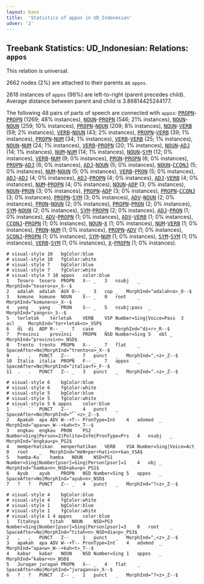 ```yaml
---
layout: base
title:  'Statistics of appos in UD_Indonesian'
udver: '2'
---
```


## Treebank Statistics: UD_Indonesian: Relations: `appos`

This relation is universal.

2662 nodes (2%) are attached to their parents as `appos`.

2618 instances of `appos` (98%) are left-to-right (parent precedes child).
Average distance between parent and child is 3.86814425244177.

The following 48 pairs of parts of speech are connected with `appos`: <tt><a href="id-pos-PROPN.html">PROPN</a></tt>-<tt><a href="id-pos-PROPN.html">PROPN</a></tt> (1269; 48% instances), <tt><a href="id-pos-NOUN.html">NOUN</a></tt>-<tt><a href="id-pos-PROPN.html">PROPN</a></tt> (546; 21% instances), <tt><a href="id-pos-NOUN.html">NOUN</a></tt>-<tt><a href="id-pos-NOUN.html">NOUN</a></tt> (259; 10% instances), <tt><a href="id-pos-PROPN.html">PROPN</a></tt>-<tt><a href="id-pos-NOUN.html">NOUN</a></tt> (209; 8% instances), <tt><a href="id-pos-NOUN.html">NOUN</a></tt>-<tt><a href="id-pos-VERB.html">VERB</a></tt> (59; 2% instances), <tt><a href="id-pos-VERB.html">VERB</a></tt>-<tt><a href="id-pos-NOUN.html">NOUN</a></tt> (43; 2% instances), <tt><a href="id-pos-PROPN.html">PROPN</a></tt>-<tt><a href="id-pos-VERB.html">VERB</a></tt> (39; 1% instances), <tt><a href="id-pos-PROPN.html">PROPN</a></tt>-<tt><a href="id-pos-NUM.html">NUM</a></tt> (34; 1% instances), <tt><a href="id-pos-VERB.html">VERB</a></tt>-<tt><a href="id-pos-VERB.html">VERB</a></tt> (25; 1% instances), <tt><a href="id-pos-NOUN.html">NOUN</a></tt>-<tt><a href="id-pos-NUM.html">NUM</a></tt> (24; 1% instances), <tt><a href="id-pos-VERB.html">VERB</a></tt>-<tt><a href="id-pos-PROPN.html">PROPN</a></tt> (20; 1% instances), <tt><a href="id-pos-NOUN.html">NOUN</a></tt>-<tt><a href="id-pos-ADJ.html">ADJ</a></tt> (14; 1% instances), <tt><a href="id-pos-NUM.html">NUM</a></tt>-<tt><a href="id-pos-NUM.html">NUM</a></tt> (14; 1% instances), <tt><a href="id-pos-NOUN.html">NOUN</a></tt>-<tt><a href="id-pos-SYM.html">SYM</a></tt> (12; 0% instances), <tt><a href="id-pos-VERB.html">VERB</a></tt>-<tt><a href="id-pos-NUM.html">NUM</a></tt> (9; 0% instances), <tt><a href="id-pos-PRON.html">PRON</a></tt>-<tt><a href="id-pos-PROPN.html">PROPN</a></tt> (6; 0% instances), <tt><a href="id-pos-PROPN.html">PROPN</a></tt>-<tt><a href="id-pos-ADJ.html">ADJ</a></tt> (6; 0% instances), <tt><a href="id-pos-ADJ.html">ADJ</a></tt>-<tt><a href="id-pos-NOUN.html">NOUN</a></tt> (5; 0% instances), <tt><a href="id-pos-NOUN.html">NOUN</a></tt>-<tt><a href="id-pos-CCONJ.html">CCONJ</a></tt> (5; 0% instances), <tt><a href="id-pos-NUM.html">NUM</a></tt>-<tt><a href="id-pos-NOUN.html">NOUN</a></tt> (5; 0% instances), <tt><a href="id-pos-VERB.html">VERB</a></tt>-<tt><a href="id-pos-PRON.html">PRON</a></tt> (5; 0% instances), <tt><a href="id-pos-ADJ.html">ADJ</a></tt>-<tt><a href="id-pos-ADJ.html">ADJ</a></tt> (4; 0% instances), <tt><a href="id-pos-ADJ.html">ADJ</a></tt>-<tt><a href="id-pos-PROPN.html">PROPN</a></tt> (4; 0% instances), <tt><a href="id-pos-ADJ.html">ADJ</a></tt>-<tt><a href="id-pos-VERB.html">VERB</a></tt> (4; 0% instances), <tt><a href="id-pos-NUM.html">NUM</a></tt>-<tt><a href="id-pos-PROPN.html">PROPN</a></tt> (4; 0% instances), <tt><a href="id-pos-NOUN.html">NOUN</a></tt>-<tt><a href="id-pos-ADP.html">ADP</a></tt> (3; 0% instances), <tt><a href="id-pos-NOUN.html">NOUN</a></tt>-<tt><a href="id-pos-PRON.html">PRON</a></tt> (3; 0% instances), <tt><a href="id-pos-PROPN.html">PROPN</a></tt>-<tt><a href="id-pos-ADP.html">ADP</a></tt> (3; 0% instances), <tt><a href="id-pos-PROPN.html">PROPN</a></tt>-<tt><a href="id-pos-CCONJ.html">CCONJ</a></tt> (3; 0% instances), <tt><a href="id-pos-PROPN.html">PROPN</a></tt>-<tt><a href="id-pos-SYM.html">SYM</a></tt> (3; 0% instances), <tt><a href="id-pos-ADV.html">ADV</a></tt>-<tt><a href="id-pos-NOUN.html">NOUN</a></tt> (2; 0% instances), <tt><a href="id-pos-PRON.html">PRON</a></tt>-<tt><a href="id-pos-NOUN.html">NOUN</a></tt> (2; 0% instances), <tt><a href="id-pos-PROPN.html">PROPN</a></tt>-<tt><a href="id-pos-PRON.html">PRON</a></tt> (2; 0% instances), <tt><a href="id-pos-SYM.html">SYM</a></tt>-<tt><a href="id-pos-NOUN.html">NOUN</a></tt> (2; 0% instances), <tt><a href="id-pos-SYM.html">SYM</a></tt>-<tt><a href="id-pos-PROPN.html">PROPN</a></tt> (2; 0% instances), <tt><a href="id-pos-ADJ.html">ADJ</a></tt>-<tt><a href="id-pos-PRON.html">PRON</a></tt> (1; 0% instances), <tt><a href="id-pos-ADV.html">ADV</a></tt>-<tt><a href="id-pos-PROPN.html">PROPN</a></tt> (1; 0% instances), <tt><a href="id-pos-ADV.html">ADV</a></tt>-<tt><a href="id-pos-VERB.html">VERB</a></tt> (1; 0% instances), <tt><a href="id-pos-CCONJ.html">CCONJ</a></tt>-<tt><a href="id-pos-PROPN.html">PROPN</a></tt> (1; 0% instances), <tt><a href="id-pos-NOUN.html">NOUN</a></tt>-<tt><a href="id-pos-X.html">X</a></tt> (1; 0% instances), <tt><a href="id-pos-NUM.html">NUM</a></tt>-<tt><a href="id-pos-VERB.html">VERB</a></tt> (1; 0% instances), <tt><a href="id-pos-PRON.html">PRON</a></tt>-<tt><a href="id-pos-NUM.html">NUM</a></tt> (1; 0% instances), <tt><a href="id-pos-PROPN.html">PROPN</a></tt>-<tt><a href="id-pos-ADV.html">ADV</a></tt> (1; 0% instances), <tt><a href="id-pos-SCONJ.html">SCONJ</a></tt>-<tt><a href="id-pos-PROPN.html">PROPN</a></tt> (1; 0% instances), <tt><a href="id-pos-SYM.html">SYM</a></tt>-<tt><a href="id-pos-NUM.html">NUM</a></tt> (1; 0% instances), <tt><a href="id-pos-SYM.html">SYM</a></tt>-<tt><a href="id-pos-SYM.html">SYM</a></tt> (1; 0% instances), <tt><a href="id-pos-VERB.html">VERB</a></tt>-<tt><a href="id-pos-SYM.html">SYM</a></tt> (1; 0% instances), <tt><a href="id-pos-X.html">X</a></tt>-<tt><a href="id-pos-PROPN.html">PROPN</a></tt> (1; 0% instances).


~~~ conllu
# visual-style 10	bgColor:blue
# visual-style 10	fgColor:white
# visual-style 7	bgColor:blue
# visual-style 7	fgColor:white
# visual-style 7 10 appos	color:blue
1	Tesero	tesero	PROPN	X--	_	3	nsubj	_	MorphInd=^tesero<x>_X--$
2	adalah	adalah	AUX	O--	_	3	cop	_	MorphInd=^adalah<o>_O--$
3	komune	komune	NOUN	X--	_	0	root	_	MorphInd=^komune<x>_X--$
4	yang	yang	PRON	S--	_	5	nsubj:pass	_	MorphInd=^yang<s>_S--$
5	terletak	terletak	VERB	VSP	Number=Sing|Voice=Pass	3	acl	_	MorphInd=^ter+letak<n>_VSP$
6	di	di	ADP	R--	_	7	case	_	MorphInd=^di<r>_R--$
7	Provinsi	provinsi	PROPN	NSD	Number=Sing	5	obl	_	MorphInd=^provinsi<n>_NSD$
8	Trento	trento	PROPN	X--	_	7	flat	_	SpaceAfter=No|MorphInd=^trento<x>_X--$
9	,	,	PUNCT	Z--	_	7	punct	_	MorphInd=^,<z>_Z--$
10	Italia	italia	PROPN	F--	_	7	appos	_	SpaceAfter=No|MorphInd=^italia<f>_F--$
11	.	.	PUNCT	Z--	_	3	punct	_	MorphInd=^.<z>_Z--$

~~~


~~~ conllu
# visual-style 6	bgColor:blue
# visual-style 6	fgColor:white
# visual-style 5	bgColor:blue
# visual-style 5	fgColor:white
# visual-style 5 6 appos	color:blue
1	``	``	PUNCT	Z--	_	4	punct	_	SpaceAfter=No|MorphInd=^``<z>_Z--$
2	Apakah	apa	ADV	W--+T--	PronType=Int	4	advmod	_	MorphInd=^apa<w>_W--+kah<t>_T--$
3	engkau	engkau	PRON	PS2	Number=Sing|Person=2|Polite=Infm|PronType=Prs	4	nsubj	_	MorphInd=^engkau<p>_PS2$
4	memperhatikan	menperhatikan	VERB	VSA	Number=Sing|Voice=Act	0	root	_	MorphInd=^meN+per+hati<n>+kan_VSA$
5	hamba-Ku	hamba	NOUN	NSD+PS1	Number=Sing|Number[psor]=Sing|Person[psor]=1	4	obj	_	MorphInd=^hamba<n>_NSD+aku<p>_PS1$
6	Ayub	ayub	PROPN	NSD	Number=Sing	5	appos	_	SpaceAfter=No|MorphInd=^ayub<n>_NSD$
7	?	?	PUNCT	Z--	_	4	punct	_	MorphInd=^?<z>_Z--$

~~~


~~~ conllu
# visual-style 4	bgColor:blue
# visual-style 4	fgColor:white
# visual-style 1	bgColor:blue
# visual-style 1	fgColor:white
# visual-style 1 4 appos	color:blue
1	Titahnya	titah	NOUN	NSD+PS3	Number=Sing|Number[psor]=Sing|Person[psor]=3	0	root	_	SpaceAfter=No|MorphInd=^titah<n>_NSD+dia<p>_PS3$
2	,	,	PUNCT	Z--	_	1	punct	_	MorphInd=^,<z>_Z--$
3	apakah	apa	ADV	W--+T--	PronType=Int	4	advmod	_	MorphInd=^apa<w>_W--+kah<t>_T--$
4	kabar	kabar	NOUN	NSD	Number=Sing	1	appos	_	MorphInd=^kabar<n>_NSD$
5	Juragan	juragan	PROPN	X--	_	4	flat	_	SpaceAfter=No|MorphInd=^juragan<x>_X--$
6	?	?	PUNCT	Z--	_	1	punct	_	MorphInd=^?<z>_Z--$

~~~


